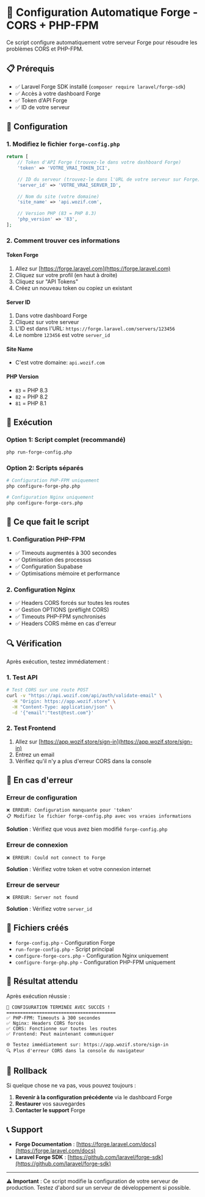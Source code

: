 # 🚀 Configuration Automatique Forge - CORS + PHP-FPM

Ce script configure automatiquement votre serveur Forge pour résoudre les problèmes CORS et PHP-FPM.

## 📋 Prérequis

- ✅ Laravel Forge SDK installé (`composer require laravel/forge-sdk`)
- ✅ Accès à votre dashboard Forge
- ✅ Token d'API Forge
- ✅ ID de votre serveur

## 🔧 Configuration

### 1. Modifiez le fichier `forge-config.php`

```php
return [
    // Token d'API Forge (trouvez-le dans votre dashboard Forge)
    'token' => 'VOTRE_VRAI_TOKEN_ICI',
    
    // ID du serveur (trouvez-le dans l'URL de votre serveur sur Forge)
    'server_id' => 'VOTRE_VRAI_SERVER_ID',
    
    // Nom du site (votre domaine)
    'site_name' => 'api.wozif.com',
    
    // Version PHP (83 = PHP 8.3)
    'php_version' => '83',
];
```

### 2. Comment trouver ces informations

#### Token Forge
1. Allez sur [https://forge.laravel.com](https://forge.laravel.com)
2. Cliquez sur votre profil (en haut à droite)
3. Cliquez sur "API Tokens"
4. Créez un nouveau token ou copiez un existant

#### Server ID
1. Dans votre dashboard Forge
2. Cliquez sur votre serveur
3. L'ID est dans l'URL: `https://forge.laravel.com/servers/123456`
4. Le nombre `123456` est votre `server_id`

#### Site Name
- C'est votre domaine: `api.wozif.com`

#### PHP Version
- `83` = PHP 8.3
- `82` = PHP 8.2
- `81` = PHP 8.1

## 🚀 Exécution

### Option 1: Script complet (recommandé)
```bash
php run-forge-config.php
```

### Option 2: Scripts séparés
```bash
# Configuration PHP-FPM uniquement
php configure-forge-php.php

# Configuration Nginx uniquement
php configure-forge-cors.php
```

## 🎯 Ce que fait le script

### 1. Configuration PHP-FPM
- ✅ Timeouts augmentés à 300 secondes
- ✅ Optimisation des processus
- ✅ Configuration Supabase
- ✅ Optimisations mémoire et performance

### 2. Configuration Nginx
- ✅ Headers CORS forcés sur toutes les routes
- ✅ Gestion OPTIONS (préflight CORS)
- ✅ Timeouts PHP-FPM synchronisés
- ✅ Headers CORS même en cas d'erreur

## 🔍 Vérification

Après exécution, testez immédiatement :

### 1. Test API
```bash
# Test CORS sur une route POST
curl -v "https://api.wozif.com/api/auth/validate-email" \
  -H "Origin: https://app.wozif.store" \
  -H "Content-Type: application/json" \
  -d '{"email":"test@test.com"}'
```

### 2. Test Frontend
1. Allez sur [https://app.wozif.store/sign-in](https://app.wozif.store/sign-in)
2. Entrez un email
3. Vérifiez qu'il n'y a plus d'erreur CORS dans la console

## 🚨 En cas d'erreur

### Erreur de configuration
```
❌ ERREUR: Configuration manquante pour 'token'
📋 Modifiez le fichier forge-config.php avec vos vraies informations
```
**Solution** : Vérifiez que vous avez bien modifié `forge-config.php`

### Erreur de connexion
```
❌ ERREUR: Could not connect to Forge
```
**Solution** : Vérifiez votre token et votre connexion internet

### Erreur de serveur
```
❌ ERREUR: Server not found
```
**Solution** : Vérifiez votre `server_id`

## 📁 Fichiers créés

- `forge-config.php` - Configuration Forge
- `run-forge-config.php` - Script principal
- `configure-forge-cors.php` - Configuration Nginx uniquement
- `configure-forge-php.php` - Configuration PHP-FPM uniquement

## 🎉 Résultat attendu

Après exécution réussie :

```
🎉 CONFIGURATION TERMINÉE AVEC SUCCÈS !
========================================
✅ PHP-FPM: Timeouts à 300 secondes
✅ Nginx: Headers CORS forcés
✅ CORS: Fonctionne sur toutes les routes
✅ Frontend: Peut maintenant communiquer

🌐 Testez immédiatement sur: https://app.wozif.store/sign-in
🔍 Plus d'erreur CORS dans la console du navigateur
```

## 🔄 Rollback

Si quelque chose ne va pas, vous pouvez toujours :

1. **Revenir à la configuration précédente** via le dashboard Forge
2. **Restaurer** vos sauvegardes
3. **Contacter le support** Forge

## 📞 Support

- **Forge Documentation** : [https://forge.laravel.com/docs](https://forge.laravel.com/docs)
- **Laravel Forge SDK** : [https://github.com/laravel/forge-sdk](https://github.com/laravel/forge-sdk)

---

**⚠️ Important** : Ce script modifie la configuration de votre serveur de production. Testez d'abord sur un serveur de développement si possible.
